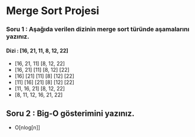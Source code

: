 # Merge Sort Projesi



### Soru 1 : Aşağıda verilen dizinin merge sort türünde aşamalarını yazınız.



#### Dizi : [16, 21, 11, 8, 12, 22]



* [16, 21, 11]                 [8, 12, 22]
* [16, 21]    [11]             [8, 12]    [22]
* [16]  [21]  [11]            [8]  [12]  [22]
* [11]  [16]  [21]            [8]  [12]  [22]
* [11, 16, 21]                 [8, 12, 22]
* [8, 11, 12, 16, 21, 22]





## Soru 2 : Big-O gösterimini yazınız.

* O[nlog[n]]